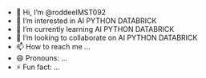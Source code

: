 - 👋 Hi, I’m @roddeeIMST092
- 👀 I’m interested in AI PYTHON DATABRICK
- 🌱 I’m currently learning AI PYTHON DATABRICK
- 💞️ I’m looking to collaborate on AI PYTHON DATABRICK
- 📫 How to reach me ...
- 😄 Pronouns: ...
- ⚡ Fun fact: ...

<!---
roddeeIMST092/roddeeIMST092 is a ✨ special ✨ repository because its `README.md` (this file) appears on your GitHub profile.
You can click the Preview link to take a look at your changes.
--->
